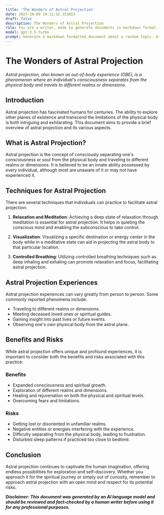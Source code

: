 ```yaml
---
title: 'The Wonders of Astral Projection'
date: 2023-10-09 19:11:52.151653
draft: false
description: The Wonders of Astral Projection
role: You are a writer, made to generate documents in markdown format. It is very important that all of the documents you generate are in valid markdown format.
model: gpt-3.5-turbo
prompt: Generate a markdown formatted document about a random topic. At the bottom, include a disclaimer explaining that the document was generated by you. The first line of the document should be the title. Make sure that the entire document is in proper markdown format, using a mix of various tags to make the document visually appealing.
---
```


# The Wonders of Astral Projection

*Astral projection, also known as out-of-body experience (OBE), is a phenomenon where an individual's consciousness separates from the physical body and travels to different realms or dimensions.*

## Introduction

Astral projection has fascinated humans for centuries. The ability to explore other planes of existence and transcend the limitations of the physical body is both intriguing and exhilarating. This document aims to provide a brief overview of astral projection and its various aspects.

## What is Astral Projection?

Astral projection is the concept of consciously separating one's consciousness or soul from the physical body and traveling to different realms or dimensions. It is believed to be an innate ability possessed by every individual, although most are unaware of it or may not have experienced it.

## Techniques for Astral Projection

There are several techniques that individuals can practice to facilitate astral projection:

1. **Relaxation and Meditation**: Achieving a deep state of relaxation through meditation is essential for astral projection. It helps in quieting the conscious mind and enabling the subconscious to take control.

2. **Visualization**: Visualizing a specific destination or energy center in the body while in a meditative state can aid in projecting the astral body to that particular location.

3. **Controlled Breathing**: Utilizing controlled breathing techniques such as deep inhaling and exhaling can promote relaxation and focus, facilitating astral projection.

## Astral Projection Experiences

Astral projection experiences can vary greatly from person to person. Some commonly reported phenomena include:

- Traveling to different realms or dimensions.
- Meeting deceased loved ones or spiritual guides.
- Gaining insight into past lives or future events.
- Observing one's own physical body from the astral plane.

## Benefits and Risks

While astral projection offers unique and profound experiences, it is important to consider both the benefits and risks associated with this practice:

### Benefits

- Expanded consciousness and spiritual growth.
- Exploration of different realms and dimensions.
- Healing and rejuvenation on both the physical and spiritual levels.
- Overcoming fears and limitations.

### Risks

- Getting lost or disoriented in unfamiliar realms.
- Negative entities or energies interfering with the experience.
- Difficulty separating from the physical body, leading to frustration.
- Disturbed sleep patterns if practiced too close to bedtime.

## Conclusion

Astral projection continues to captivate the human imagination, offering endless possibilities for exploration and self-discovery. Whether you approach it for the spiritual journey or simply out of curiosity, remember to approach astral projection with an open mind and respect for its potential risks.

***Disclaimer: This document was generated by an AI language model and should be reviewed and fact-checked by a human writer before using it for any professional purposes.***